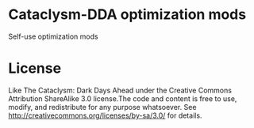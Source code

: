 # Cataclysm-DDA optimization mods
Self-use optimization mods

# License
Like The Cataclysm: Dark Days Ahead under the Creative Commons Attribution ShareAlike 3.0 license.The code and content is free to use, modify, and redistribute for any purpose whatsoever. See http://creativecommons.org/licenses/by-sa/3.0/ for details.
